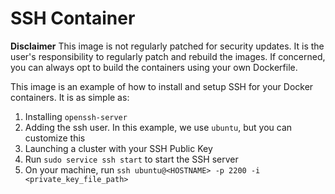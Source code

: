 # SSH Container

**Disclaimer** This image is not regularly patched for security updates. It is the user's responsibility to regularly patch and rebuild the images. If concerned, you can always opt to build the containers using your own Dockerfile.

This image is an example of how to install and setup SSH for your Docker containers.
It is as simple as:
1. Installing `openssh-server`
1. Adding the ssh user. In this example, we use `ubuntu`, but you can customize this
1. Launching a cluster with your SSH Public Key
1. Run `sudo service ssh start` to start the SSH server
1. On your machine, run `ssh ubuntu@<HOSTNAME> -p 2200 -i <private_key_file_path>`

